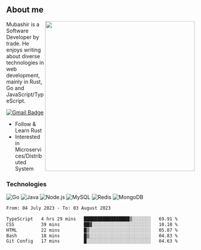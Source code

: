 ## About me

<img align="right" src="https://github-readme-stats-zhiwei-feng.vercel.app/api?username=mub4shir&show_icons=true" width="400" />

Mubashir is a Software Developer by trade. He enjoys writing about diverse technologies in web development, mainly in Rust, Go and JavaScript/TypeScript.

[![Gmail Badge](https://img.shields.io/badge/-mubashir11131719@gmail.com-c14438?style=flat-square&logo=Gmail&logoColor=white&link=mailto:mubashir11131719@gmail.com)](mailto:mubashir11131719@gmail.com)




- Follow & Learn Rust
- Interested in Microservices/Distributed System


### Technologies
![Go](https://img.shields.io/badge/-Go-000000?style=flat-square&logo=go)
![Java](https://img.shields.io/badge/-Java-E34A86?style=flat-square&logo=java)
![Node.js](https://img.shields.io/badge/-Node.js-000000?style=flat-square&logo=node.js)
![MySQL](https://img.shields.io/badge/-MySQL-orange?style=flat-square&logo=MySQL)
![Redis](https://img.shields.io/badge/-Redis-black?style=flat-square&logo=Redis)
![MongoDB](https://img.shields.io/badge/-MongoDB-000000?style=flat-square&logo=mongodb)






<!--START_SECTION:waka-->

```txt
From: 04 July 2023 - To: 03 August 2023

TypeScript   4 hrs 29 mins   █████████████████▒░░░░░░░   69.91 %
CSS          39 mins         ██▓░░░░░░░░░░░░░░░░░░░░░░   10.10 %
HTML         22 mins         █▒░░░░░░░░░░░░░░░░░░░░░░░   05.87 %
Bash         18 mins         █▒░░░░░░░░░░░░░░░░░░░░░░░   04.83 %
Git Config   17 mins         █░░░░░░░░░░░░░░░░░░░░░░░░   04.63 %
```

<!--END_SECTION:waka-->
</p>


